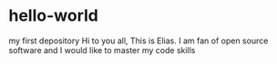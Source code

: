 # hello-world
my first depository
Hi to you all,
This is Elias. I am fan of open source software and I would like to master
my code skills 

